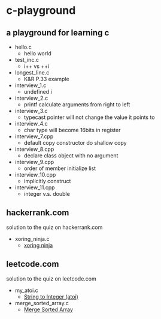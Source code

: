 # c-playground
a playground for learning c
---
* hello.c
  * hello world
* test_inc.c
  * i++ vs ++i
* longest_line.c
  * K&R P.33 example
* interview_1.c
  * undefined i
* interview_2.c
  * printf calculate arguments from right to left
* interview_3.c
  * typecast pointer will not change the value it points to 
* interview_4.c
  * char type will become 16bits in register
* interview_7.cpp
  * default copy constructor do shallow copy
* interview_8.cpp
  * declare class object with no argument
* interview_9.cpp
  * order of member initialize list 
* interview_10.cpp
  * implicitly construct 
* interview_11.cpp
  * integer v.s. double

hackerrank.com
---
solution to the quiz on hackerrank.com
* xoring_ninja.c
  * [xoring ninja](https://www.hackerrank.com/challenges/xoring-ninja)

leetcode.com
---
solution to the quiz on leetcode.com
* my_atoi.c
  * [String to Integer (atoi)](https://leetcode.com/problems/string-to-integer-atoi/)
* merge_sorted_array.c
  * [Merge Sorted Array](https://leetcode.com/problems/merge-sorted-array/)

